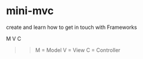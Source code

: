 # mini-mvc
create and learn how to get in touch with Frameworks

M V C

>> M = Model
>> V = View
>> C = Controller

